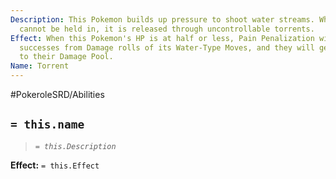 ```yaml
---
Description: This Pokemon builds up pressure to shoot water streams. When that pressure
  cannot be held in, it is released through uncontrollable torrents.
Effect: When this Pokemon's HP is at half or less, Pain Penalization will not reduce
  successes from Damage rolls of its Water-Type Moves, and they will get 1 Extra Die
  to their Damage Pool.
Name: Torrent
---
```


#PokeroleSRD/Abilities

## `= this.name`

> *`= this.Description`*

**Effect:** `= this.Effect`

